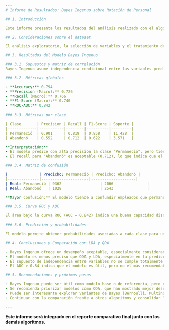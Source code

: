 ```yaml
---
# Informe de Resultados: Bayes Ingenuo sobre Rotación de Personal

## 1. Introducción

Este informe presenta los resultados del análisis realizado con el algoritmo Bayes Ingenuo (Naive Bayes) para predecir la rotación de personal en la misma base utilizada en los informes de LDA y QDA. El objetivo es comparar el desempeño de Bayes Ingenuo frente a los otros modelos y extraer conclusiones sobre su utilidad práctica.

## 2. Consideraciones sobre el dataset

El análisis exploratorio, la selección de variables y el tratamiento de datos se mantuvieron igual que en los informes anteriores (ver `informe_LDA.md`). Se utilizaron las mismas variables numéricas y la variable objetivo `left`.

## 3. Resultados del Modelo Bayes Ingenuo

### 3.1. Supuestos y matriz de correlación
Bayes Ingenuo asume independencia condicional entre las variables predictoras. La matriz de correlación muestra que, si bien hay algunas correlaciones bajas a moderadas, el supuesto de independencia no se cumple perfectamente, lo que puede afectar el desempeño del modelo.

### 3.2. Métricas globales

- **Accuracy:** 0.794
- **Precision (Macro):** 0.726
- **Recall (Macro):** 0.766
- **F1-Score (Macro):** 0.740
- **ROC-AUC:** 0.842

### 3.3. Métricas por clase

| Clase       | Precision | Recall | F1-Score | Soporte |
|-------------|-----------|--------|----------|---------|
| Permaneció  | 0.901     | 0.819  | 0.858    | 11.428  |
| Abandonó    | 0.552     | 0.712  | 0.622    | 3.571   |

**Interpretación:**
- El modelo predice con alta precisión la clase "Permaneció", pero tiene menor precisión y F1-score para la clase "Abandonó".
- El recall para "Abandonó" es aceptable (0.712), lo que indica que el modelo logra identificar una proporción razonable de quienes abandonan, aunque con bastantes falsos positivos.

### 3.4. Matriz de confusión

|              | Predicho: Permaneció | Predicho: Abandonó |
|--------------|---------------------|--------------------|
| Real: Permaneció | 9362                 | 2066               |
| Real: Abandonó   | 1028                 | 2543               |

**Mayor confusión:** El modelo tiende a confundir empleados que permanecieron con la clase "Abandonó" (2066 casos).

### 3.5. Curva ROC y AUC

El área bajo la curva ROC (AUC = 0.842) indica una buena capacidad discriminativa del modelo, aunque inferior a QDA y ligeramente superior a LDA.

### 3.6. Predicción y probabilidades

El modelo permite obtener probabilidades asociadas a cada clase para una observación dada. Por ejemplo, para una observación típica, la probabilidad de "Permaneció" fue 0.734 y de "Abandonó" 0.266, mostrando una confianza moderada en la predicción.

## 4. Conclusiones y Comparación con LDA y QDA

- Bayes Ingenuo ofrece un desempeño aceptable, especialmente considerando su simplicidad y bajo costo computacional.
- El modelo es menos preciso que QDA y LDA, especialmente en la predicción de la clase minoritaria (Abandonó).
- El supuesto de independencia entre variables no se cumple totalmente, lo que limita el potencial del modelo en este caso.
- El AUC > 0.84 indica que el modelo es útil, pero no el más recomendable para este problema.

## 5. Recomendaciones y próximos pasos

- Bayes Ingenuo puede ser útil como modelo base o de referencia, pero no es el más adecuado para la toma de decisiones críticas en este contexto.
- Se recomienda priorizar modelos como QDA, que han mostrado mejor desempeño en todas las métricas.
- Puede ser interesante explorar variantes de Bayes (Bernoulli, Multinomial) si se incorporan variables categóricas.
- Continuar con la comparación frente a otros algoritmos y consolidar los resultados en un informe final.

---
```

**Este informe será integrado en el reporte comparativo final junto con los demás algoritmos.**